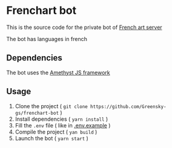 # Frenchart bot

This is the source code for the private bot of [French art server](https://discord.gg/9aaaXSrVE5)

The bot has languages in french

## Dependencies

The bot uses the [Amethyst JS framework](https://npmjs.org/package/amethystjs)

## Usage

1. Clone the project ( `git clone https://github.com/Greensky-gs/frenchart-bot` )
2. Install dependencies ( `yarn install` )
3. Fill the `.env` file ( like in [.env.example](./.env.example) )
4. Compile the project ( `yan build` )
5. Launch the bot ( `yarn start` )

